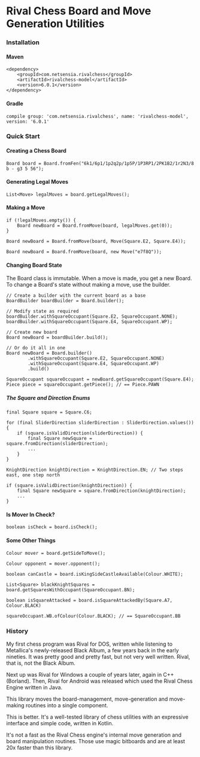 Rival Chess Board and Move Generation Utilities
===============================================

### Installation

#### Maven

    <dependency>
        <groupId>com.netsensia.rivalchess</groupId>
        <artifactId>rivalchess-model</artifactId>
        <version>6.0.1</version>
    </dependency>
    
#### Gradle

    compile group: 'com.netsensia.rivalchess', name: 'rivalchess-model', version: '6.0.1'

### Quick Start

#### Creating a Chess Board

    Board board = Board.fromFen("6k1/6p1/1p2q2p/1p5P/1P3RP1/2PK1B2/1r2N3/8 b - g3 5 56");
    
#### Generating Legal Moves

```   
List<Move> legalMoves = board.getLegalMoves();
```

#### Making a Move
```
if (!legalMoves.empty()) {
    Board newBoard = Board.fromMove(board, legalMoves.get(0));
}
```  
``` 
Board newBoard = Board.fromMove(board, Move(Square.E2, Square.E4));
``` 
``` 
Board newBoard = Board.fromMove(board, new Move("e7f8Q"));
``` 
#### Changing Board State

The Board class is immutable. When a move is made, you get a new Board. To change a Board's state without making a move, use the builder.

    // Create a builder with the current board as a base
    BoardBuilder boardBuilder = Board.builder();
    
    // Modify state as required
    boardBuilder.withSquareOccupant(Square.E2, SquareOccupant.NONE);
    boardBuilder.withSquareOccupant(Square.E4, SquareOccupant.WP);
    
    // Create new board
    Board newBoard = boardBuilder.build();
    
    // Or do it all in one
    Board newBoard = Board.builder()
            .withSquareOccupant(Square.E2, SquareOccupant.NONE)
            .withSquareOccupant(Square.E4, SquareOccupant.WP)
            .build()
            
    SquareOccupant squareOccupant = newBoard.getSquareOccupant(Square.E4);
    Piece piece = squareOccupant.getPiece(); // == Piece.PAWN
            
##### The Square and Direction Enums

    final Square square = Square.C6;
    
    for (final SliderDirection sliderDirection : SliderDirection.values()) {
        if (square.isValidDirection(sliderDirection)) {
            final Square newSquare = square.fromDirection(sliderDirection);
            ...
        }
    }
    
    KnightDirection knightDirection = KnightDirection.EN; // Two steps east, one step north
    
    if (square.isValidDirection(knightDirection)) {
        final Square newSquare = square.fromDirection(knightDirection);
        ...
    }
        
#### Is Mover In Check?

    boolean isCheck = board.isCheck();
        
#### Some Other Things

    Colour mover = board.getSideToMove();

    Colour opponent = mover.opponent();
    
    boolean canCastle = board.isKingSideCastleAvailable(Colour.WHITE);

    List<Square> blackKnightSquares = board.getSquaresWithOccupant(SquareOccupant.BN);

    boolean isSquareAttacked = board.isSquareAttackedBy(Square.A7, Colour.BLACK)
    
    squareOccupant.WB.ofColour(Colour.BLACK); // == SquareOccupant.BB
    
### History

My first chess program was Rival for DOS, written while listening to Metallica's newly-released Black Album, a few years back in the early nineties.
It was pretty good and pretty fast, but not very well written. Rival, that is, not the Black Album.

Next up was Rival for Windows a couple of years later, again in C++ (Borland). Then, Rival for Android was released which
used the Rival Chess Engine written in Java.

This library moves the board-management, move-generation and move-making routines into a single component.

This is better. It's a well-tested library of chess utilities with an expressive interface and simple code, written in Kotlin.

It's not a fast as the Rival Chess engine's internal move generation and board manipulation routines. Those use magic bitboards and are at least
20x faster than this library.
